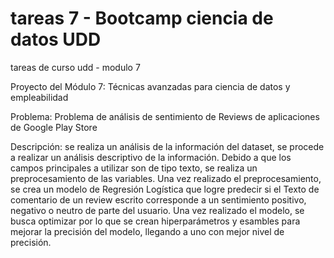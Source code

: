 # tareas 7 - Bootcamp ciencia de datos UDD
tareas de curso udd - modulo 7

Proyecto del Módulo 7: Técnicas avanzadas para ciencia de datos y empleabilidad

Problema: Problema de análisis de sentimiento de Reviews de aplicaciones de Google Play Store

Descripción: se realiza un análisis de la información del dataset, se procede a realizar un análisis descriptivo de la información. Debido a que los campos principales a utilizar son de tipo texto, se realiza un preprocesamiento de las variables. Una vez realizado el preprocesamiento, se crea un modelo de Regresión Logística que logre predecir si el Texto de comentario de un review escrito corresponde a un sentimiento positivo, negativo o neutro de parte del usuario. Una vez realizado el modelo, se busca optimizar por lo que se crean hiperparámetros y esambles para mejorar la precisión del modelo, llegando a uno con mejor nivel de precisión.


